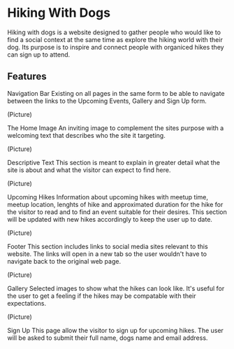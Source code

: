 # Hiking With Dogs

Hiking with dogs is a website designed to gather people who would like to find a social context at the same time as explore the hiking world with their dog. Its purpose is to inspire and connect people with organiced hikes they can sign up to attend. 

## Features

Navigation Bar
Existing on all pages in the same form to be able to navigate between the links to the Upcoming Events, Gallery and Sign Up form. 

(Picture)

The Home Image
An inviting image to complement the sites purpose with a welcoming text that describes who the site it targeting.

(Picture)

Descriptive Text
This section is meant to explain in greater detail what the site is about and what the visitor can expect to find here. 

(Picture)

Upcoming Hikes
Information about upcoming hikes with meetup time, meetup location, lenghts of hike and approximated duration for the hike for the visitor to read and to find an event suitable for their desires. 
This section will be updated with new hikes accordingly to keep the user up to date. 

(Picture)

Footer
This section includes links to social media sites relevant to this website. The links will open in a new tab so the user wouldn't have to navigate back to the original web page. 

(Picture)

Gallery
Selected images to show what the hikes can look like.
It's useful for the user to get a feeling if the hikes may be compatable with their expectations. 

(Picture)

Sign Up
This page allow the visitor to sign up for upcoming hikes.
The user will be asked to submit their full name, dogs name and email address. 



